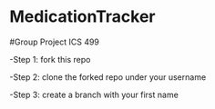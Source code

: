 # MedicationTracker

#Group Project ICS 499

-Step 1: fork this repo


-Step 2: clone the forked repo under your username


-Step 3: create a branch with your first name


